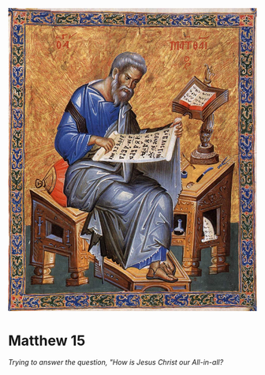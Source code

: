 <img class="intro-right" src="art-matthew.jpg">

# Matthew 15

*Trying to answer the question, "How is Jesus Christ our All-in-all?*
